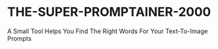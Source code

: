 # THE-SUPER-PROMPTAINER-2000
A Small Tool Helps You Find The Right Words For Your Text-To-Image Prompts
